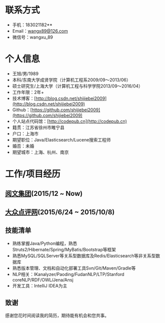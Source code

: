 # 联系方式

- 手机：183021182**
- Email：wangx89@126.com
- 微信号：wangxu_89

# 个人信息
- 王旭/男/1989
- 本科/东南大学成贤学院（计算机工程系2009/09～2013/06）
- 硕士研究生/上海大学（计算机工程与科学学院2013/09～2016/04）
- 工作年限：2年+
- 技术博客：[http://blog.csdn.net/shijiebei2009](http://blog.csdn.net/shijiebei2009)
- Github：[https://github.com/shijiebei2009](https://github.com/shijiebei2009)
- 个人站点代码馆：[http://codepub.cn](http://codepub.cn)
- 籍贯：江苏省徐州市睢宁县
- 户口：上海市
- 期望职位：Java/Elasticsearch/Lucene搜索工程师 
- 婚否：未婚
- 期望城市：上海、杭州、南京

# 工作/项目经历
## [阅文集团](http://join.yuewen.com/)(2015/12 ~ Now)

## [大众点评网](http://www.dianping.com/)(2015/6/24 ~ 2015/10/8)

## 技能清单

- 熟练掌握Java/Python编程，熟悉Struts2/Hibernate/Spring/MyBatis/Bootstrap等框架
- 熟悉MySQL/SQLServer等关系型数据库及Redis/Elasticsearch等非关系型数据库
- 熟悉版本管理、文档和自动化部署工具Svn/Git/Maven/Gradle等
- NLP相关：IKanalyzer/Paoding/FudanNLP/LTP/Stanford coreNLP/RDF/OWL/Jena/Ansj
- 开发工具：IntelliJ IDEA为主

## 致谢
感谢您花时间阅读我的简历，期待能有机会和您共事。
